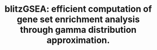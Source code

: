 ---
authors: Lachmann A, Xie Z, Ma'ayan A
carousel: false
dccs:
- LINCS
doi: 10.1093/bioinformatics/btac076
featured: false
issue: '8'
journal: Bioinformatics (Oxford, England)
keywords: '["Algorithms", "Probability", "Gene Expression Profiling", "Software"]'
landmark: false
layout: ../../layouts/Publication.astro
page: 2356-2357
pmcid: PMC9004650
pmid: 35143610
title: 'blitzGSEA: efficient computation of gene set enrichment analysis through gamma
  distribution approximation.'
volume: '38'
year: 2022

---